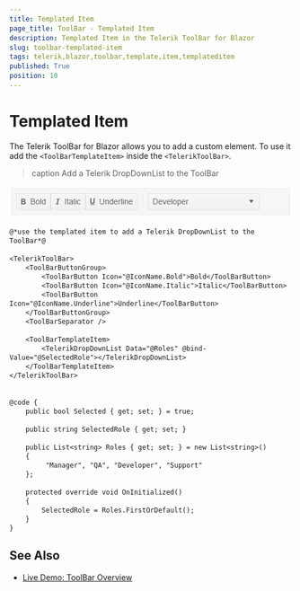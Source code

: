 ```yaml
---
title: Templated Item
page_title: ToolBar - Templated Item
description: Templated Item in the Telerik ToolBar for Blazor
slug: toolbar-templated-item
tags: telerik,blazor,toolbar,template,item,templateditem
published: True
position: 10
---
```


# Templated Item

The Telerik ToolBar for Blazor allows you to add a custom element. To use it add the `<ToolBarTemplateItem>` inside the `<TelerikToolBar>`.

>caption Add a Telerik DropDownList to the ToolBar

![templated item for the ToolBar](images/toolbar-templated-item.png)

````CSHTML
@*use the templated item to add a Telerik DropDownList to the ToolBar*@

<TelerikToolBar>
    <ToolBarButtonGroup>
        <ToolBarButton Icon="@IconName.Bold">Bold</ToolBarButton>
        <ToolBarButton Icon="@IconName.Italic">Italic</ToolBarButton>
        <ToolBarButton Icon="@IconName.Underline">Underline</ToolBarButton>
    </ToolBarButtonGroup>
    <ToolBarSeparator />

    <ToolBarTemplateItem>
        <TelerikDropDownList Data="@Roles" @bind-Value="@SelectedRole"></TelerikDropDownList>
    </ToolBarTemplateItem>
</TelerikToolBar>


@code {
    public bool Selected { get; set; } = true;

    public string SelectedRole { get; set; }

    public List<string> Roles { get; set; } = new List<string>()
    {
         "Manager", "QA", "Developer", "Support"
    };

    protected override void OnInitialized()
    {
        SelectedRole = Roles.FirstOrDefault();
    }
}
````


## See Also

  * [Live Demo: ToolBar Overview](https://demos.telerik.com/blazor-ui/toolbar/overview)
